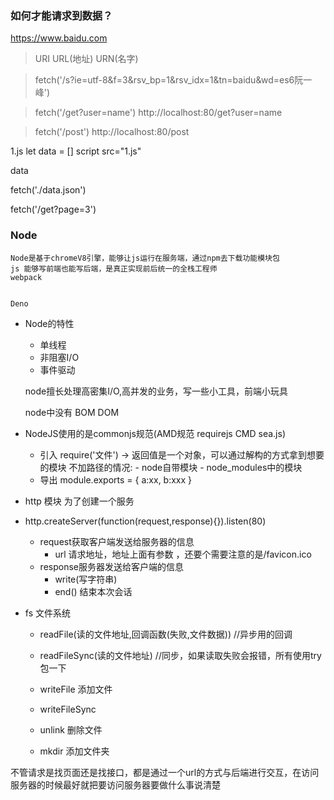 ### 如何才能请求到数据？

https://www.baidu.com

> URI URL(地址) URN(名字)

> fetch('/s?ie=utf-8&f=3&rsv_bp=1&rsv_idx=1&tn=baidu&wd=es6阮一峰')

> fetch('/get?user=name')   http://localhost:80/get?user=name   

> fetch('/post')  http://localhost:80/post

1.js
let data = []
script src="1.js"

data

fetch('./data.json')

fetch('/get?page=3')

### Node
    Node是基于chromeV8引擎，能够让js运行在服务端，通过npm去下载功能模块包 
    js 能够写前端也能写后端，是真正实现前后统一的全栈工程师
    webpack

 
    Deno  

 
+ Node的特性
    - 单线程
    - 非阻塞I/O
    - 事件驱动

    node擅长处理高密集I/O,高并发的业务，写一些小工具，前端小玩具

    node中没有 BOM DOM


+ NodeJS使用的是commonjs规范(AMD规范 requirejs  CMD sea.js)
    - 引入
         require('文件') -> 返回值是一个对象，可以通过解构的方式拿到想要的模块
        不加路径的情况:
            - node自带模块
            - node_modules中的模块
    - 导出
        module.exports = {
            a:xx,
            b:xxx
        }

- http 模块 为了创建一个服务
- http.createServer(function(request,response){}).listen(80)
    - request获取客户端发送给服务器的信息
        - url 请求地址，地址上面有参数 ，还要个需要注意的是/favicon.ico
    - response服务器发送给客户端的信息
        - write(写字符串)
        - end() 结束本次会话

- fs 文件系统
    - readFile(读的文件地址,回调函数(失败,文件数据))  //异步用的回调
    - readFileSync(读的文件地址) //同步，如果读取失败会报错，所有使用try包一下

    - writeFile   添加文件
    - writeFileSync

    - unlink  删除文件
    - mkdir 添加文件夹


不管请求是找页面还是找接口，都是通过一个url的方式与后端进行交互，在访问服务器的时候最好就把要访问服务器要做什么事说清楚

<!-- open('post','/post?user=123') -->









    




    